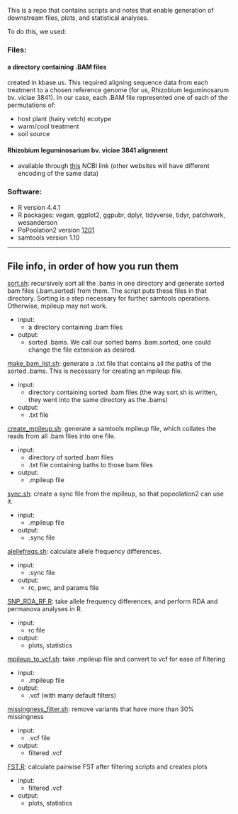 This is a repo that contains scripts and notes that enable generation of downstream files, plots, and statistical analyses. 

To do this, we used:

### Files:

#### a directory containing .BAM files
created in kbase.us. This required aligning sequence data from each treatment to a chosen reference genome (for us, Rhizobium leguminosarum bv. viciae 3841). In our case, each .BAM file represented one of each of the permutations of:

 - host plant (hairy vetch) ecotype
 - warm/cool treatment
 - soil source

#### Rhizobium leguminosarium bv. viciae 3841 alignment
   - available through [this](https://www.ncbi.nlm.nih.gov/nuccore/NC_008380.1) NCBI link (other websites will have different encoding of the same data)  


### Software: 
* R version 4.4.1
* R packages: vegan, ggplot2, ggpubr, dplyr, tidyverse, tidyr, patchwork, wesanderson
* PoPoolation2 version [1201](https://sourceforge.net/projects/popoolation2/files/popoolation2_1201.zip/download)
* samtools version 1.10


***


## File info, in order of how you run them
[sort.sh](scripts/sort.sh): recursively sort all the .bams in one directory and generate sorted bam files (.bam.sorted) from them. The script puts these files in that directory. Sorting is a step necessary for further samtools operations. Otherwise, mpileup may not work. 
- input:    
   - a directory containing .bam files 
- output:   
   - sorted .bams. We call our sorted bams .bam.sorted, one could change the file extension as desired. 

[make_bam_list.sh](scripts/make_bam_list.sh): generate a .txt file that contains all the paths of the sorted .bams. This is necessary for creating an mpileup file.
- input:
   - directory containing sorted .bam files (the way sort.sh is written, they went into the same directory as the .bams)
- output:
   - .txt file

[create_mpileup.sh](scripts/create_mpileup.sh): generate a samtools mpileup file, which collates the reads from all .bam files into one file.
- input:   
   - directory of sorted .bam files
   - .txt file containing baths to those bam files
- output:   
   - .mpileup file


[sync.sh](scripts/sync.sh): create a sync file from the mpileup, so that popoolation2 can use it.
- input:   
   - .mpileup file
- output:   
   - .sync file

[alellefreqs.sh](scripts/allelefreqs.sh): calculate allele frequency differences. 
- input:
   - .sync file 
- output: 
   - rc, pwc, and params file

[SNP_RDA_RF.R](scripts/SNP_RDA_RF.R): take allele frequency differences, and perform RDA and permanova analyses in R. 

- input: 
   - rc file
- output:
   - plots, statistics


[mpileup_to_vcf.sh](scripts/mpileup_to_vcf.sh): take .mpileup file and convert to vcf for ease of filtering

- input: 
   - .mpileup file
- output:
   - .vcf (with many default filters)
   
[missingness_filter.sh](scripts/missingness_filter.sh): remove variants that have more than 30% missingness 
- input: 
   - .vcf file
- output:
   - filtered .vcf


[FST.R](scripts/FST.R): calculate pairwise FST after filtering scripts and creates plots

- input: 
   - filtered .vcf
- output:
   - plots, statistics